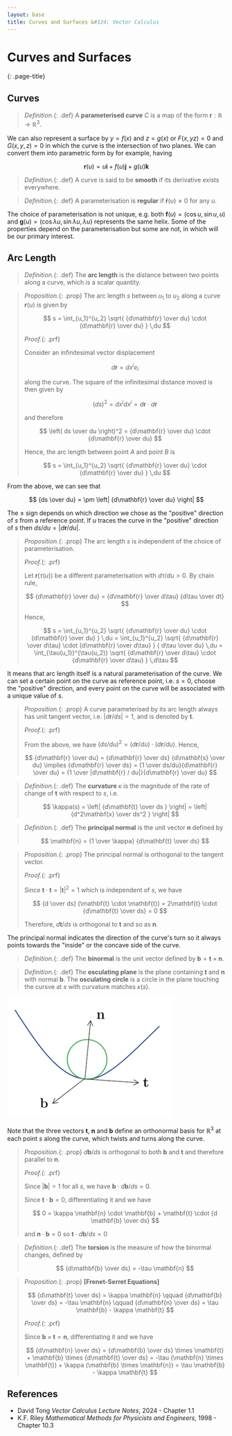 ```yaml
---
layout: base
title: Curves and Surfaces &#124; Vector Calculus
---
```


# Curves and Surfaces
{: .page-title}

## Curves

> *Definition.*{: .def}
> A **parameterised curve** $C$ is a map of the form $\mathbf{r}: \mathbb{R} \to \mathbb{R}^3$.

We can also represent a surface by $y = f(x)$ and $z = g(x)$ or $F(x, y z) = 0$ and $G(x, y, z) = 0$ in which the curve is the intersection of two planes.
We can convert them into parametric form by for example, having

$$
\mathbf{r}(u) = u \mathbf{i} + f(u) \mathbf{j} + g(u) \mathbf{k}
$$

> *Definition.*{: .def}
> A curve is said to be **smooth** if its derivative exists everywhere.

> *Definition.*{: .def}
> A parameterisation is **regular** if $\mathbf{\dot{r}}(u) \not= 0$ for any $u$.

The choice of parameterisation is not unique, e.g. both $\mathbf{f}(u) = (\cos u, \sin u, u)$ and $\mathbf{g}(u) = (\cos \lambda u, \sin \lambda u, \lambda u)$
represents the same helix. Some of the properties depend on the parameterisation but some are not, in which will be our primary interest.

## Arc Length

> *Definition.*{: .def}
> The **arc length** is the distance between two points along a curve, which is a scalar quantity.

> *Proposition.*{: .prop}
> The arc length $s$ between $u_1$ to $u_2$ along a curve $\mathbf{r}(u)$ is given by
>
> $$
  s = \int_{u_1}^{u_2} \sqrt{ {d\mathbf{r} \over du} \cdot {d\mathbf{r} \over du} } \,du
  $$
>
> *Proof.*{: .prf}
>
> Consider an infinitesimal vector displacement
>
> $$
  d\mathbf{r} = dx^i e_i
  $$
>
> along the curve. The square of the infinitesimal distance moved is then given by
>
> $$
  (ds)^2 = dx^idx^i = d\mathbf{r} \cdot d\mathbf{r}
  $$
>
> and therefore
>
> $$
  \left( ds \over du \right)^2 = {d\mathbf{r} \over du} \cdot {d\mathbf{r} \over du}
  $$
>
> Hence, the arc length between point $A$ and point $B$ is
>
> $$
  s = \int_{u_1}^{u_2} \sqrt{ {d\mathbf{r} \over du} \cdot {d\mathbf{r} \over du} } \,du
  $$

From the above, we can see that

$$
{ds \over du} = \pm \left| {d\mathbf{r} \over du} \right|
$$

The $\pm$ sign depends on which direction we chose as the "positive" direction of $s$ from a reference point.
If $u$ traces the curve in the "positive" direction of $s$ then $ds/du = \vert d\mathbf{r}/du \vert$.

> *Proposition.*{: .prop}
> The arc length $s$ is independent of the choice of parameterisation.
>
> *Proof.*{: .prf}
>
> Let $\mathbf{r}(\tau(u))$ be a different parameterisation with $d\tau/du > 0$. By chain rule,
>
> $$
  {d\mathbf{r} \over du} = {d\mathbf{r} \over d\tau} {d\tau \over dt}
  $$
>
> Hence,
>
> $$
  s = \int_{u_1}^{u_2} \sqrt{ {d\mathbf{r} \over du} \cdot {d\mathbf{r} \over du} } \,du
  = \int_{u_1}^{u_2} \sqrt{ {d\mathbf{r} \over d\tau} \cdot {d\mathbf{r} \over d\tau} } { d\tau \over du} \,du
  = \int_{\tau(u_1)}^{\tau(u_2)} \sqrt{ {d\mathbf{r} \over d\tau} \cdot {d\mathbf{r} \over d\tau} } \,d\tau
  $$

It means that arc length itself is a natural parameterisation of the curve.
We can set a certain point on the curve as reference point, i.e. $s = 0$, choose the "positive" direction, and every point on the curve will be associated with a unique value of $s$.

> *Proposition.*{: .prop}
> A curve parameterised by its arc length always has unit tangent vector, i.e. $\vert d\mathbf{r}/ds \vert = 1$, and is denoted by $\mathbf{t}$.
>
> *Proof.*{: .prf}
>
> From the above, we have $(ds/du)^2 = (d\mathbf{r}/du) \cdot (d\mathbf{r}/du)$. Hence,
>
> $$
  {d\mathbf{r} \over du} = {d\mathbf{r} \over ds} {d\mathbf{s} \over du}
  \implies {d\mathbf{r} \over ds} = {1 \over ds/du}{d\mathbf{r} \over du} = {1 \over |d\mathbf{r} / du|}{d\mathbf{r} \over du}
  $$

> *Definition.*{: .def}
> The **curvature** $\kappa$ is the magnitude of the rate of change of $\mathbf{t}$ with respect to $s$, i.e.
>
> $$
  \kappa(s) = \left| {d\mathbf{t} \over ds } \right| = \left| {d^2\mathbf{x} \over ds^2 } \right|
  $$

> *Definition.*{: .def}
> The **principal normal** is the unit vector $\mathbf{n}$ defined by
>
> $$
  \mathbf{n} = {1 \over \kappa} {d\mathbf{t} \over ds}
  $$

> *Proposition.*{: .prop}
> The principal normal is orthogonal to the tangent vector.
>
> *Proof.*{: .prf}
>
> Since $\mathbf{t} \cdot \mathbf{t} = \vert \mathbf{t} \vert^2 = 1$ which is independent of $s$, we have
>
> $$
  {d \over ds} (\mathbf{t} \cdot \mathbf{t}) = 2\mathbf{t} \cdot {d\mathbf{t} \over ds} = 0
  $$
>
> Therefore, $d\mathbf{t}/ds$ is orthogonal to $\mathbf{t}$ and so as $\mathbf{n}$.

The principal normal indicates the direction of the curve's turn so it always points towards the "inside" or the concave side of the curve.

> *Definition.*{: .def}
> The **binormal** is the unit vector defined by $\mathbf{b} = \mathbf{t} \times \mathbf{n}$.

> *Definition.*{: .def}
> The **osculating plane** is the plane containing $\mathbf{t}$ and $\mathbf{n}$ with normal $\mathbf{b}$.
> The **osculating circle** is a circle in the plane touching the cursve at $s$ with curvature matches $\kappa(s)$.

![Osculating Circle](../images/vector-calculus-osculating-circle.png)

Note that the three vectors $\mathbf{t}$, $\mathbf{n}$ and $\mathbf{b}$ define an orthonormal basis for $\mathbb{R}^3$ at each point $s$ along the curve, which twists and turns along the curve.

> *Proposition.*{: .prop}
> $d\mathbf{b}/ds$ is orthogonal to both $\mathbf{b}$ and $\mathbf{t}$ and therefore parallel to $\mathbf{n}$.
>
> *Proof.*{: .prf}
>
> Since $\vert \mathbf{b} \vert = 1$ for all $s$, we have $\mathbf{b} \cdot d\mathbf{b}/ds = 0$.
>
> Since $\mathbf{t} \cdot \mathbf{b} = 0$, differentiating it and we have
>
> $$
  0 = \kappa \mathbf{n} \cdot \mathbf{b} + \mathbf{t} \cdot {d \mathbf{b} \over ds}
  $$
>
> and $\mathbf{n} \cdot \mathbf{b} = 0$ so $\mathbf{t} \cdot d\mathbf{b}/ds = 0$

> *Definition.*{: .def}
> The **torsion** is the measure of how the binormal changes, defined by
>
> $$
  {d\mathbf{b} \over ds} = -\tau \mathbf{n}
  $$

> *Proposition.*{: .prop}
> **[Frenet-Serret Equations]**
>
> $$
  {d\mathbf{t} \over ds} = \kappa \mathbf{n}
  \qquad
  {d\mathbf{b} \over ds} = -\tau \mathbf{n}
  \qquad
  {d\mathbf{n} \over ds} = \tau \mathbf{b} - \kappa \mathbf{t}
  $$
>
> *Proof.*{: .prf}
>
> Since $\mathbf{b} \times \mathbf{t} = \mathbf{n}$, differentiating it and we have
>
> $$
  {d\mathbf{n} \over ds}
  = {d\mathbf{b} \over ds} \times \mathbf{t} + \mathbf{b} \times {d\mathbf{t} \over ds}
  = -\tau (\mathbf{n} \times \mathbf{t}) + \kappa (\mathbf{b} \times \mathbf{n})
  = \tau \mathbf{b} - \kappa \mathbf{t}
  $$

## References

* David Tong _Vector Calculus Lecture Notes_, 2024 - Chapter 1.1
* K.F. Riley _Mathematical Methods for Physicists and Engineers_, 1998 - Chapter 10.3

